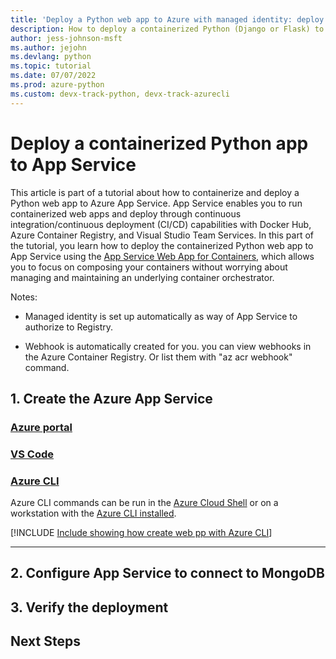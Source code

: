 ```yaml
---
title: 'Deploy a Python web app to Azure with managed identity: deploy the container image to App Service'
description: How to deploy a containerized Python (Django or Flask) to App Service.
author: jess-johnson-msft
ms.author: jejohn
ms.devlang: python
ms.topic: tutorial
ms.date: 07/07/2022
ms.prod: azure-python
ms.custom: devx-track-python, devx-track-azurecli
---
```


# Deploy a containerized Python app to App Service

This article is part of a tutorial about how to containerize and deploy a Python web app to Azure App Service. App Service enables you to run containerized web apps and deploy through continuous integration/continuous deployment (CI/CD) capabilities with Docker Hub, Azure Container Registry, and Visual Studio Team Services. In this part of the tutorial, you learn how to deploy the containerized Python web app to App Service using the [App Service Web App for Containers](https://azure.microsoft.com/services/app-service/containers/), which allows you to focus on composing your containers without worrying about managing and maintaining an underlying container orchestrator.

Notes:

* Managed identity is set up automatically as way of App Service to authorize to Registry.

* Webhook is automatically created for you. you can view webhooks in the Azure Container Registry. Or list them with "az acr webhook" command.

## 1. Create the Azure App Service

### [Azure portal](#tab/azure-portal)

### [VS Code](#tab/vscode-aztools)


### [Azure CLI](#tab/azure-cli)

Azure CLI commands can be run in the [Azure Cloud Shell](https://shell.azure.com/) or on a workstation with the [Azure CLI installed](/cli/azure/install-azure-cli).

[!INCLUDE [Include showing how create web pp with Azure CLI](<./includes/tutorial-container-web-app/azure-cli-app-service-create.md>)]

---

## 2. Configure App Service to connect to MongoDB


## 3. Verify the deployment

## Next Steps

